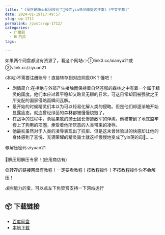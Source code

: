 ```yaml
---
title: "《虽然是骑士却因败给了🥩棒而yin荡地雌堕这件事》[中文字幕]"
date: 2024-01-19T17:49:57
slug: wp-1712
permalink: /posts/wp-1712/
categories:
  - 广播剧
  - BL日抓
tags:

---
```


如果两个网盘都没有资源了，看这个网站👉①link3.cc/xianyu21或②vlink.cc/ziyuan21

(本站)不需要注册账号！直接转存到对应网盘OK？懂吧！

*   剧情简介:在拒绝与外部产生接触而保持着自然苍郁的森林之中有着一个属于精灵的国度。他们本应过着平稳却又略显无聊的日常，可这日常却因被强欲之王所支配的国家侵略而瞬间瓦解。
*   最开始的时候精灵们本以为可以轻易化解人类的侵略。但是他们却逐渐地开始显露疲态，就连曾经绿茵的森林都被慢慢烧毁了。
*   在战争的过程中，勇猛果敢的骑士团长惨遭敌军的俘虏。他被带到了地底监牢套上了狗用的项圈，承受着他所厌恶的人类带来的凌辱。
*   他最初虽然对于人类的凌辱表现出了抗拒、但是这未曾体验过的快感却让他的身体感到了喜悦、充满荣耀的精灵骑士就这样慢慢地变成了yin荡的母🐷……

🟢解压密码:ziyuan21

🔵解压用解压专家！(应用商店有)

🟡转存的链接网盘有教程！一定要看教程！按教程操作！不按教程操作你不会解压！

💰🈶能力的宝，可以点左下角赞赏支持一下网站运行

## 📦 下载链接
- [百度网盘](https://blziyuan21.com/pay-download/1712?key=d697c05ecb&down_id=0)
- [本地下载](https://blziyuan21.com/pay-download/1712?key=d697c05ecb&down_id=1)

